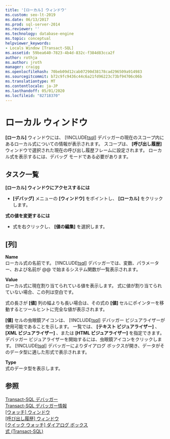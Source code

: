 ```yaml
---
title: '[ローカル] ウィンドウ'
ms.custom: seo-lt-2019
ms.date: 06/13/2017
ms.prod: sql-server-2014
ms.reviewer: ''
ms.technology: database-engine
ms.topic: conceptual
helpviewer_keywords:
- Locals Window [Transact-SQL]
ms.assetid: 59bea640-7823-4b4d-832c-f384d83cca2f
author: rothja
ms.author: jroth
manager: craigg
ms.openlocfilehash: 70beb09d12cab07290d38178cad296509a914983
ms.sourcegitcommit: b72c9fc9436c44c6a21fd96223c73bf94706c06b
ms.translationtype: MT
ms.contentlocale: ja-JP
ms.lasthandoff: 05/01/2020
ms.locfileid: "82718370"
---
```

# <a name="locals-window"></a>ローカル ウィンドウ
  **[ローカル]** ウィンドウには、 [!INCLUDE[tsql](../../includes/tsql-md.md)] デバッガーの現在のスコープ内にあるローカル式についての情報が表示されます。 スコープは、 **[呼び出し履歴]** ウィンドウで選択された現在の呼び出し履歴フレームに設定されます。 ローカル式を表示するには、デバッグ モードである必要があります。  
  
## <a name="task-list"></a>タスク一覧  
 **[ローカル] ウィンドウにアクセスするには**  
  
-   **[デバッグ]** メニューの **[ウィンドウ]** をポイントし、 **[ローカル]** をクリックします。  
  
 **式の値を変更するには**  
  
-   式を右クリックし、 **[値の編集]** を選択します。  
  
## <a name="columns"></a>[列]  
 **Name**  
 ローカル式の名前です。 [!INCLUDE[tsql](../../includes/tsql-md.md)] デバッガーでは、変数、パラメーター、および名前が @@ で始まるシステム関数が一覧表示されます。  
  
 **Value**  
 ローカル式に現在割り当てられている値を表示します。 式に値が割り当てられていない場合、この列は空白です。  
  
 式の長さが **[値]** 列の幅よりも長い場合は、その式の **[値]** セルにポインターを移動するとツールヒントに完全な値が表示されます。  
  
 **[値]** セルの虫眼鏡アイコンは、 [!INCLUDE[tsql](../../includes/tsql-md.md)] デバッガー ビジュアライザーが使用可能であることを示します。 一覧では、 **[テキスト ビジュアライザー]** 、 **[XML ビジュアライザー]** 、または **[HTML ビジュアライザー]** を指定できます。 デバッガー ビジュアライザーを開始するには、虫眼鏡アイコンをクリックします。 [!INCLUDE[tsql](../../includes/tsql-md.md)] デバッガーによりダイアログ ボックスが開き、データがそのデータ型に適した形式で表示されます。  
  
 **Type**  
 式のデータ型を表示します。  
  
## <a name="see-also"></a>参照  
 [Transact-SQL デバッガー](transact-sql-debugger.md)   
 [Transact-SQL デバッガー情報](transact-sql-debugger-information.md)   
 [[ウォッチ] ウィンドウ](transact-sql-debugger-watch-window.md)   
 [[呼び出し履歴] ウィンドウ](transact-sql-debugger-call-stack-window.md)   
 [[クイック ウォッチ] ダイアログ ボックス](transact-sql-debugger-quickwatch-dialog-box.md)   
 [式 &#40;Transact-SQL&#41;](/sql/t-sql/language-elements/expressions-transact-sql)  
